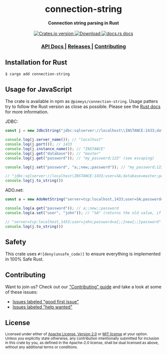 <h1 align="center">connection-string</h1>
<div align="center">
  <strong>
    Connection string parsing in Rust
  </strong>
</div>

<br />

<div align="center">
  <!-- Crates version -->
  <a href="https://crates.io/crates/connection-string">
    <img src="https://img.shields.io/crates/v/connection-string.svg?style=flat-square"
    alt="Crates.io version" />
  </a>
  <!-- Downloads -->
  <a href="https://crates.io/crates/connection-string">
    <img src="https://img.shields.io/crates/d/connection-string.svg?style=flat-square"
      alt="Download" />
  </a>
  <!-- docs.rs docs -->
  <a href="https://docs.rs/connection-string">
    <img src="https://img.shields.io/badge/docs-latest-blue.svg?style=flat-square"
      alt="docs.rs docs" />
  </a>
</div>

<div align="center">
  <h3>
    <a href="https://docs.rs/connection-string">
      API Docs
    </a>
    <span> | </span>
    <a href="https://github.com/prisma/connection-string/releases">
      Releases
    </a>
    <span> | </span>
    <a href="https://github.com/prisma/connection-string/blob/master.github/CONTRIBUTING.md">
      Contributing
    </a>
  </h3>
</div>

## Installation for Rust
```sh
$ cargo add connection-string
```

## Usage for JavaScript
The crate is available in npm as `@pimeys/connection-string`. Usage patters try
to follow the Rust version as close as possible. Please see the [Rust
docs](https://docs.rs/connection-string) for more information.

JDBC:

``` javascript
const j = new JdbcString("jdbc:sqlserver://localhost\\INSTANCE:1433;database=master;user=SA;password={my_password;123}");

console.log(j.server_name()); // "localhost"
console.log(j.port()); // 1433
console.log(j.instance_name()); // "INSTANCE"
console.log(j.get("database")); // "master"
console.log(j.get("password")); // "my_password;123" (see escaping)

console.log(j.set("password", "a;;new;;password")); // "my_password;123" (returns the old value, if available)

// "jdbc:sqlserver://localhost\INSTANCE:1433;user=SA;database=master;password=a{;;}new{;;}password"
console.log(j.to_string())
```

ADO.net:

``` javascript
const a = new AdoNetString("server=tcp:localhost,1433;user=SA;password=a{;;}new{;;}password");

console.log(a.get("password")); // a;;new;;password
console.log(a.set("user", "john")); // "SA" (returns the old value, if available)

// "server=tcp:localhost,1433;user=john;password=a{;;}new{;;}password"
console.log(j.to_string())
```

## Safety
This crate uses ``#![deny(unsafe_code)]`` to ensure everything is implemented in
100% Safe Rust.

## Contributing
Want to join us? Check out our ["Contributing" guide][contributing] and take a
look at some of these issues:

- [Issues labeled "good first issue"][good-first-issue]
- [Issues labeled "help wanted"][help-wanted]

[contributing]: https://github.com/prisma/connection-string/blob/master.github/CONTRIBUTING.md
[good-first-issue]: https://github.com/prisma/connection-string/labels/good%20first%20issue
[help-wanted]: https://github.com/prisma/connection-string/labels/help%20wanted

## License

<sup>
Licensed under either of <a href="LICENSE-APACHE">Apache License, Version
2.0</a> or <a href="LICENSE-MIT">MIT license</a> at your option.
</sup>

<br/>

<sub>
Unless you explicitly state otherwise, any contribution intentionally submitted
for inclusion in this crate by you, as defined in the Apache-2.0 license, shall
be dual licensed as above, without any additional terms or conditions.
</sub>
